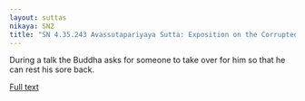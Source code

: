 ```yaml
---
layout: suttas
nikaya: SN2
title: "SN 4.35.243 Avassutapariyaya Sutta: Exposition on the Corrupted"
---
```


During a talk the Buddha asks for someone to take over for him so that he can rest his sore back.

[Full text](https://tipitaka.fandom.com/wiki/SN4-V2-Ch1-Samyutta35#243._Exposition_on_the_Corrupted_.28Avassutapariyaya.29)
